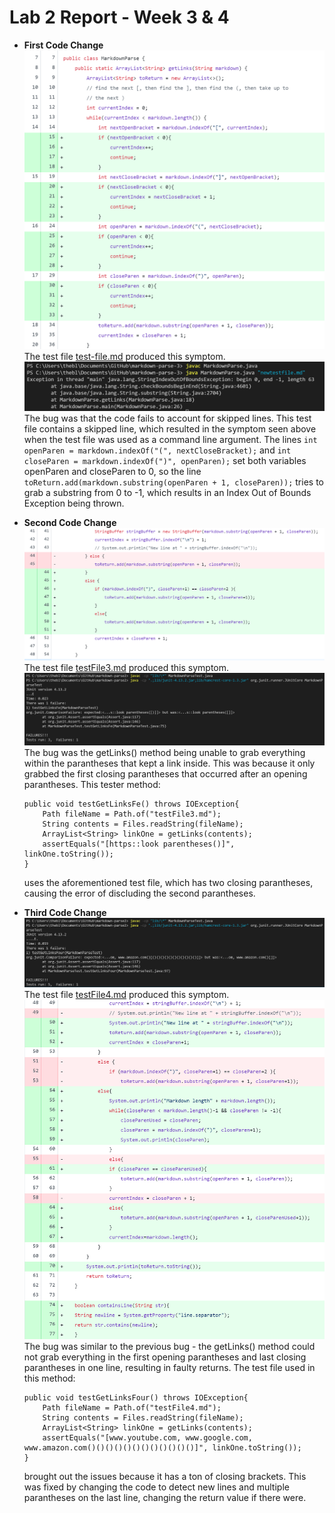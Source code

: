 # Lab 2 Report - Week 3 & 4
* **First Code Change**
![Image](https://raw.githubusercontent.com/taniachen/cse15l-lab-reports/main/images/lab2-ss8.png)
The test file [test-file.md](https://github.com/taniachen/markdown-parse/blob/e71c46bda6f809a89e17bfdaec6f5b9bf2c1d223/test-file.md) produced this symptom.
![Image](https://raw.githubusercontent.com/taniachen/cse15l-lab-reports/main/images/lab2-ss9.png)
The bug was that the code fails to account for skipped lines. This test file contains a skipped line, which resulted in the symptom seen above when the test file was used as a command line argument. The lines ```int openParen = markdown.indexOf("(", nextCloseBracket);``` and ```int closeParen = markdown.indexOf(")", openParen);``` set both variables openParen and closeParen to 0, so the line ```toReturn.add(markdown.substring(openParen + 1, closeParen));``` tries to grab a substring from 0 to -1, which results in an Index Out of Bounds Exception being thrown.

* **Second Code Change**
![Image](https://raw.githubusercontent.com/taniachen/cse15l-lab-reports/main/images/lab2-ss3.png)
The test file [testFile3.md](https://github.com/taniachen/markdown-parse/blob/e71c46bda6f809a89e17bfdaec6f5b9bf2c1d223/testFile3.md) produced this symptom.
![Image](https://raw.githubusercontent.com/taniachen/cse15l-lab-reports/main/images/lab2-ss5.png)
The bug was the getLinks() method being unable to grab everything within the parantheses that kept a link inside. This was because it only grabbed the first closing parantheses that occurred after an opening parantheses. This tester method:
    ```
    public void testGetLinksFe() throws IOException{
        Path fileName = Path.of("testFile3.md");
	    String contents = Files.readString(fileName);
        ArrayList<String> linkOne = getLinks(contents);
        assertEquals("[https::look parentheses()]", linkOne.toString());
    }
    ```
    uses the aforementioned test file, which has two closing parantheses, causing the error of discluding the second parantheses.

* **Third Code Change**
![Image](https://raw.githubusercontent.com/taniachen/cse15l-lab-reports/main/images/lab2-ss6.png)
The test file [testFile4.md](https://github.com/taniachen/markdown-parse/blob/e71c46bda6f809a89e17bfdaec6f5b9bf2c1d223/testFile4.md) produced this symptom.
![Image](https://raw.githubusercontent.com/taniachen/cse15l-lab-reports/main/images/lab2-ss7.png)
The bug was similar to the previous bug - the getLinks() method could not grab everything in the first opening parantheses and last closing parantheses in one line, resulting in faulty returns. The test file used in this method:
    ```
    public void testGetLinksFour() throws IOException{
        Path fileName = Path.of("testFile4.md");
	    String contents = Files.readString(fileName);
        ArrayList<String> linkOne = getLinks(contents);
        assertEquals("[www.youtube.com, www.google.com, www.amazon.com()()()()()()()()()()()()]", linkOne.toString());
    }
    ```
    brought out the issues because it has a ton of closing brackets. This was fixed by changing the code to detect new lines and multiple parantheses on the last line, changing the return value if there were.